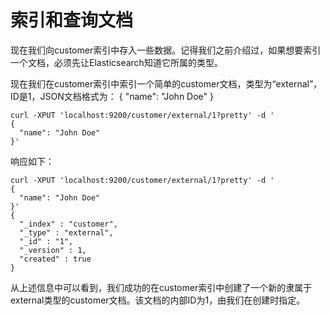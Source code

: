 # 索引和查询文档

现在我们向customer索引中存入一些数据。记得我们之前介绍过，如果想要索引一个文档，必须先让Elasticsearch知道它所属的类型。

现在我们在customer索引中索引一个简单的customer文档，类型为“external”，ID是1，JSON文档格式为： { "name": "John Doe" }

```
curl -XPUT 'localhost:9200/customer/external/1?pretty' -d '
{
  "name": "John Doe"
}'
```

响应如下：

```
curl -XPUT 'localhost:9200/customer/external/1?pretty' -d '
{
  "name": "John Doe"
}'
{
  "_index" : "customer",
  "_type" : "external",
  "_id" : "1",
  "_version" : 1,
  "created" : true
}
```

从上述信息中可以看到，我们成功的在customer索引中创建了一个新的隶属于external类型的customer文档。该文档的内部ID为1，由我们在创建时指定。



